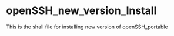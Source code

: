 # openSSH_new_version_Install
This is the shall file for installing new version of openSSH_portable

